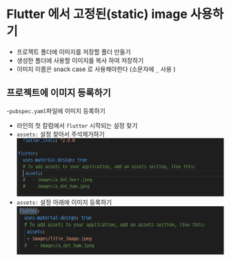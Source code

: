 # Flutter 에서 고정된(static) image 사용하기

- 프로젝트 폴더에 이미지를 저장할 폴더 만들기
- 생성한 폴더에 사용할 이미지를 복사 하여 저장하기
- 이미지 이름은 snack case 로 사용해야한다 (소문자에 `_` 사용 )

## 프로젝트에 이미지 등록하기

-`pubspec.yaml`파일에 이미지 등록하기

- 라인의 첫 칼럼에서 `flutter` 시작되는 설정 찾기
- `assets:` 설정 찾아서 주석제거하기 ![assets](image.png)
- `assets:` 설정 아래에 이미지 등록하기 ![이미지등록](image-1.png)
